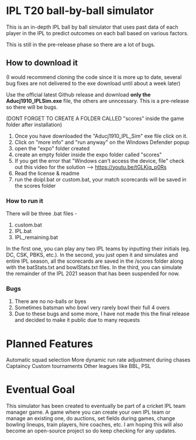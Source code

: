 # IPL T20 ball-by-ball simulator

This is an in-depth IPL ball by ball simulator that uses past data of each player in the IPL to predict outcomes on each ball based on various factors.

This is still in the pre-release phase so there are a lot of bugs.

## How to download it
(I would recommend cloning the code since it is more up to date, several bug fixes are not delivered to the exe download until about a week later)

Use the official latest Github release and download **only the Aducj1910_IPLSim.exe** file, the others are unncessary. This is a pre-release so there will be bugs.

(DONT FORGET TO CREATE A FOLDER CALLED "scores" inside the game folder after installation)

1. Once you have downloaded the "Aducj1910_IPL_Sim" exe file click on it.
2. Click on "more info" and "run anyway" on the Windows Defender popup
3. open the "expo" folder created
4. create an empty folder inside the expo folder called "scores"
5. If you get the error that "Windows can't access the device, file" check out this video for the solution --> https://youtu.be/tGLKjq_p0Rs
6. Read the license & readme
7. run the doipl.bat or custom.bat, your match scorecards will be saved in the scores folder 

### How to run it
There will be three .bat files - 
1. custom.bat
2. IPL.bat
3. IPL_remaining.bat

In the first one, you can play any two IPL teams by inputting their initials (eg. DC, CSK, PBKS, etc.).
In the second, you just open it and simulates and entire IPL season, all the scorecards are saved in the /scores folder along with the batStats.txt and bowlStats.txt files.
In the third, you can simulate the remainder of the IPL 2021 season that has been suspended for now.

### Bugs
1. There are no no-balls or byes
2. Sometimes batsman who bowl very rarely bowl their full 4 overs
3. Due to these bugs and some more, I have not made this the final release and decided to make it public due to many requests

# Planned Features
Automatic squad selection
More dynamic run rate adjustment during chases
Captaincy
Custom tournaments
Other leagues like BBL, PSL

# Eventual Goal
This simulator has been created to eventually be part of a cricket IPL team manager game. A game where you can create your own IPL team or manage an existing one, do auctions, set fields during games, change bowling lineups, train players, hire coaches, etc. I am hoping this will also become an open-source project so do keep checking for any updates.
